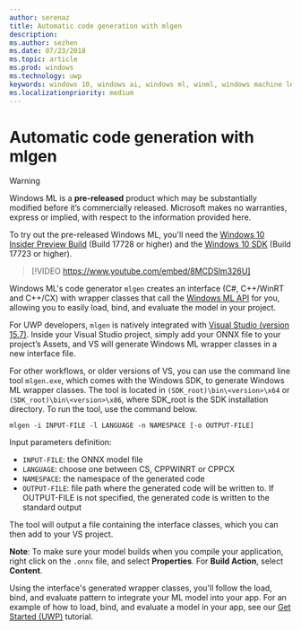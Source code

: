 ```yaml
---
author: serenaz
title: Automatic code generation with mlgen
description:
ms.author: sezhen
ms.date: 07/23/2018
ms.topic: article
ms.prod: windows
ms.technology: uwp
keywords: windows 10, windows ai, windows ml, winml, windows machine learning
ms.localizationpriority: medium
---
```


# Automatic code generation with mlgen

> [!WARNING]
> Windows ML is a **pre-released** product which may be substantially modified before it’s commercially released. Microsoft makes no warranties, express or implied, with respect to the information provided here.
>
> To try out the pre-released Windows ML, you'll need the [Windows 10 Insider Preview Build](https://www.microsoft.com/en-us/software-download/windowsinsiderpreviewiso) (Build 17728 or higher) and the [Windows 10 SDK](https://www.microsoft.com/en-us/software-download/windowsinsiderpreviewSDK) (Build 17723 or higher).

> [!VIDEO https://www.youtube.com/embed/8MCDSlm326U]

Windows ML's code generator `mlgen` creates an interface (C#, C++/WinRT and C++/CX) with wrapper classes that call the [Windows ML API](/uwp/api/windows.ai.machinelearning) for you, allowing you to easily load, bind, and evaluate the model in your project.

For UWP developers, `mlgen` is natively integrated with [Visual Studio (version 15.7)](https://developer.microsoft.com/windows/downloads). Inside your Visual Studio project, simply add your ONNX file to your project’s Assets, and VS will generate Windows ML wrapper classes in a new interface file.

For other workflows, or older versions of VS, you can use the command line tool `mlgen.exe`, which comes with the Windows SDK, to generate Windows ML wrapper classes. The tool is located in `(SDK_root)\bin\<version>\x64` or `(SDK_root)\bin\<version>\x86`, where SDK_root is the SDK installation directory. To run the tool, use the command below.

```
mlgen -i INPUT-FILE -l LANGUAGE -n NAMESPACE [-o OUTPUT-FILE]
```

Input parameters definition:

- `INPUT-FILE`: the ONNX model file
- `LANGUAGE`: choose one between CS, CPPWINRT or CPPCX
- `NAMESPACE`: the namespace of the generated code
- `OUTPUT-FILE`: file path where the generated code will be written to. If OUTPUT-FILE is not specified, the generated code is written to the standard output

The tool will output a file containing the interface classes, which you can then add to your VS project.

**Note**: To make sure your model builds when you compile your application, right click on the `.onnx` file, and select **Properties**. For **Build Action**, select **Content**.

Using the interface's generated wrapper classes, you'll follow the load, bind, and evaluate pattern to integrate your ML model into your app. For an example of how to load, bind, and evaluate a model in your app, see our [Get Started (UWP)](get-started-uwp.md#6-load-bind-and-evaluate-the-model) tutorial.
